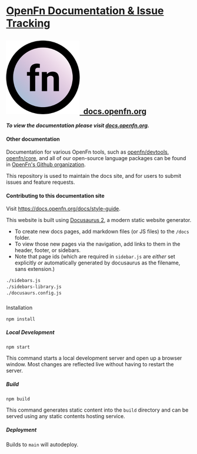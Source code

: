 # [OpenFn Documentation & Issue Tracking](https://docs.openfn.org)

## [![Logo](static/img/round-logo.png)&nbsp;&nbsp;docs.openfn.org](https://docs.openfn.org)

**_To view the documentation please visit
[docs.openfn.org](https://docs.openfn.org)._**

#### Other documentation

Documentation for various OpenFn tools, such as
[openfn/devtools](https://openfn.github.io/devtools/),
[openfn/core](https://github.com/OpenFn/core), and all of our open-source
language packages can be found in
[OpenFn's Github organization](https://github.com/OpenFn).

This repository is used to maintain the docs site, and for users to submit
issues and feature requests.

#### Contributing to this documentation site

Visit https://docs.openfn.org/docs/style-guide.

This website is built using [Docusaurus 2](https://v2.docusaurus.io/), a modern
static website generator.

- To create new docs pages, add markdown files (or JS files) to the `/docs` folder.
- To view those new pages via the navigation, add links to them in the header, footer, or sidebars.
- Note that page ids (which are required in `sidebar.js` are _either_ set explicitly _or_ automatically generated by docusaurus as the filename, sans extension.)

```sh
./sidebars.js
./sidebars-library.js
./docusaurs.config.js
```

#####

Installation

```console
npm install
```

##### Local Development

```console
npm start
```

This command starts a local development server and open up a browser window.
Most changes are reflected live without having to restart the server.

##### Build

```console
npm build
```

This command generates static content into the `build` directory and can be
served using any static contents hosting service.

##### Deployment

Builds to `main` will autodeploy.
